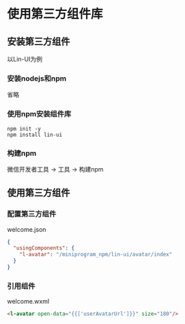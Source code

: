 # 使用第三方组件库

## 安装第三方组件

以Lin-UI为例

### 安装nodejs和npm

省略

### 使用npm安装组件库

```shell
npm init -y
npm install lin-ui
```

### 构建npm

微信开发者工具 -> 工具 -> 构建npm





## 使用第三方组件

### 配置第三方组件

welcome.json

```json
{
  "usingComponents": {
    "l-avatar": "/miniprogram_npm/lin-ui/avatar/index"
  }
}
```



### 引用组件

welcome.wxml

```html
<l-avatar open-data="{{['userAvatarUrl']}}" size="180"/>
```



